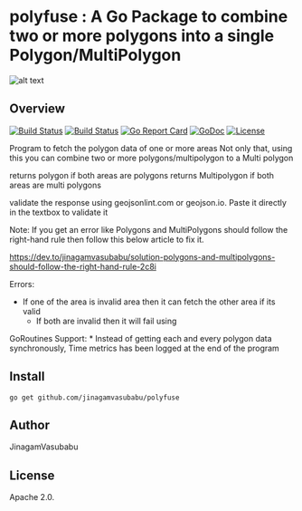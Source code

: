 # polyfuse : A Go Package to  combine two or more polygons into a single Polygon/MultiPolygon
![alt text](https://github.com/jinagamvasubabu/polyfuse/blob/master/images/polyfuse_brand.png?raw=true)
## Overview 
[![Build Status](https://travis-ci.org/jinagamvasubabu/polyfuse.svg?branch=master)](https://travis-ci.org/jinagamvasubabu/polyfuse)
[![Build Status](https://circleci.com/gh/jinagamvasubabu/polyfuse.svg?style=svg)](https://circleci.com/gh/jinagamvasubabu/polyfuse)
[![Go Report Card](https://goreportcard.com/badge/github.com/jinagamvasubabu/polyfuse)](https://goreportcard.com/report/github.com/jinagamvasubabu/polyfuse)
[![GoDoc](https://godoc.org/github.com/jinagamvasubabu/polyfuse?status.svg)](https://godoc.org/github.com/jinagamvasubabu/polyfuse) 
[![License](https://img.shields.io/badge/License-Apache%202.0-blue.svg)](https://opensource.org/licenses/Apache-2.0)

Program to fetch the polygon data of one or more areas
Not only that, using this you can combine two or more polygons/multipolygon to a Multi polygon

returns polygon if both areas are polygons
  returns Multipolygon if both areas are multi polygons

  validate the response using geojsonlint.com or geojson.io. Paste it directly in the textbox to validate it

 Note: If you get an error like Polygons and MultiPolygons should follow the right-hand rule then follow this below article to fix it.

  https://dev.to/jinagamvasubabu/solution-polygons-and-multipolygons-should-follow-the-right-hand-rule-2c8i

 Errors:
   * If one of the area is invalid area then it can fetch the other area if its valid
     * If both are invalid then it will fail using

 GoRoutines Support:
     * Instead of getting each and every polygon data synchronously, Time metrics has been logged at the end of the program


## Install

```
go get github.com/jinagamvasubabu/polyfuse
```

## Author

JinagamVasubabu

## License

Apache 2.0.
